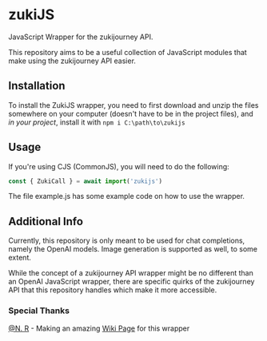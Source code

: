 # zukiJS
JavaScript Wrapper for the zukijourney API.

This repository aims to be a useful collection of JavaScript modules that make using the zukijourney API easier.

## Installation
To install the ZukiJS wrapper, you need to first download and unzip the files somewhere on your computer (doesn't have to be in the project files), and _in your project_, install it with `npm i C:\path\to\zukijs`

## Usage
If you're using CJS (CommonJS), you will need to do the following:
```js
const { ZukiCall } = await import('zukijs') 
```

The file example.js has some example code on how to use the wrapper.

## Additional Info
Currently, this repository is only meant to be used for chat completions, namely the OpenAI models. Image generation is supported as well, to some extent.

While the concept of a zukijourney API wrapper might be no different than an OpenAI JavaScript wrapper, there are specific quirks of the zukijourney API that this repository handles which make it more accessible.

### Special Thanks
[@N. R](https://github.com/bornlikeariver) - Making an amazing [Wiki Page](https://github.com/Sabsterrexx/zukiJS/wiki) for this wrapper


